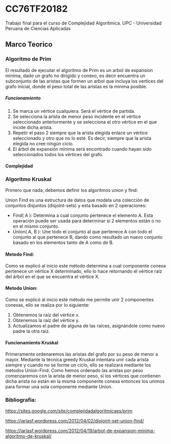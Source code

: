 # CC76TF20182
Trabajo final para el curso de Complejidad Algorítmica. UPC - Universidad Peruana de Ciencias Aplicadas



## Marco Teorico

### Algoritmo de Prim


El resultado de ejecutar el algoritmo de Prim es un arbol de expansion minima, dado un grafo no dirigido y conexo, es decir encuentra un subconjunto de las aristas que formen un arbol que incluya los vertices del grafo inicial, donde el peso total de las aristas es la minima posible.

##### Funcionamiento

1. Se marca un vértice cualquiera. Será el vértice de partida.
2. Se selecciona la arista de menor peso incidente en el vértice seleccionado anteriormente y se selecciona el otro vértice en el que     incide dicha arista.
3. Repetir el paso 2 siempre que la arista elegida enlace un vértice seleccionado y otro que no lo esté. Es decir, siempre que la arista elegida no cree ningún ciclo.
4. El árbol de expansión mínima será encontrado cuando hayan sido seleccionados todos los vértices del grafo.


#### Complejidad



### Algoritmo Kruskal

Primero que nada, debemos definir los algoritmos union y find:

Union Find es una estructura de datos que modela una colección de conjuntos disjuntos (disjoint-sets) y esta basado en 2 operaciones:

- Find( A ): Determina a cual conjunto pertenece el elemento A. Esta operación puede ser usada para determinar si 2 elementos están o no en el mismo conjunto.
- Union( A, B ): Une todo el conjunto al que pertenece A con todo el conjunto al que pertenece B, dando como resultado un nuevo conjunto basado en los elementos tanto de A como de B.

#### Metodo Find:

Como se explicó al inicio este método determina a cual componente conexa pertenece un vértice X determinado, ello lo hace retornando el vértice raíz del árbol en el que se encuentra el vértice X.

#### Metodo Union:

Como se explicó al inicio este método me permite unir 2 componentes conexas, ello se realiza por lo siguiente:

1. Obtenemos la raíz del vértice x.
2. Obtenemos la raíz del vértice y.
3. Actualizamos el padre de alguna de las raíces, asignándole como nuevo padre la otra raíz.

#### Funcionamiento Kruskal

Primeramente ordenaremos las aristas del grafo por su peso de menor a mayor. Mediante la técnica greedy Kruskal intentara unir cada arista siempre y cuando no se forme un ciclo, ello se realizará mediante los metodos Union-Find. Como hemos ordenado las aristas por peso comenzaremos con la arista de menor peso, si los vértices que contienen dicha arista no están en la misma componente conexa  entonces los unimos para formar una sola componente mediante Union.

### Bibliografia:

https://sites.google.com/site/complejidadalgoritmicaes/prim

https://jariasf.wordpress.com/2012/04/02/disjoint-set-union-find/

https://jariasf.wordpress.com/2012/04/19/arbol-de-expansion-minima-algoritmo-de-kruskal/
